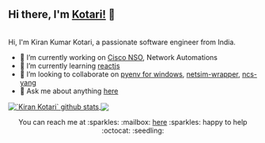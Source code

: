 ## Hi there, I'm [Kotari!](https://www.kotari.eu) 👋
<br />
Hi, I'm Kiran Kumar Kotari, a passionate software engineer from India.

- 🔭 I’m currently working on [Cisco NSO](https://www.cisco.com/c/en/us/products/cloud-systems-management/network-services-orchestrator/index.html), Network Automations
- 🌱 I’m currently learning [reactjs](https://reactjs.org)
- 👯 I’m looking to collaborate on [pyenv for windows](https://github.com/pyenv-win/pyenv-win), [netsim-wrapper](https://github.com/NSO-developer/netsim-wrapper), [ncs-yang](https://github.com/kirankotari/ncs-yang)
- 💬 Ask me about anything [here](https://github.com/kirankotari/kirankotari/issues)

<a href="https://github.com/kirankotari">
<img align="center" src="https://github-readme-stats.vercel.app/api?username=kirankotari&show_icons=true&include_all_commits=true&theme=radical" alt="`Kiran Kotari` github stats" />
</a>

<a href="https://github.com/kirankotari">
  <img align="center" src="https://github-readme-stats-one-bice.vercel.app/api?username=kirankotari&show_icons=true&include_all_commits=true&count_private=true&role=OWNER,ORGANIZATION_MEMBER,COLLABORATOR&layout=compact&theme=radical" />
</a>

<p align="center">
  You can reach me at :sparkles: :mailbox: <a href=https://github.com/kirankotari/kirankotari/issues>here</a> :sparkles: happy to help :octocat: :seedling:
</p>

